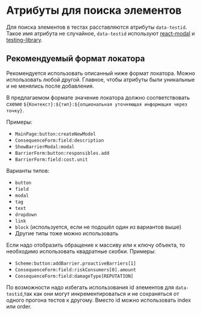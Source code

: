 # Атрибуты для поиска элементов

Для поиска элементов в тестах расставляются атрибуты `data-testid`.
Такое имя атрибута не случайное, `data-testid` используют [react-modal](https://github.com/reactjs/react-modal) и [testing-library](https://testing-library.com).

## Рекомендуемый формат локатора

Рекомендуется использовать описанный ниже формат локатора. Можно использовать любой другой. Главное, чтобы атрибуты были уникальные и не менялись после добавления.

В предлагаемом формате значение локатора должно соответствовать схеме `${Контекст}:${тип}:${опциональная уточняющая информация через точку}`.

Примеры:

- `MainPage:button:createNewModel`
- `ConsequenceForm:field:description`
- `ShowBarrierModal:modal`
- `BarrierForm:button:responsibles.add`
- `BarrierForm:field:cost.unit`

Варианты типов:

- `button`
- `field`
- `modal`
- `tag`
- `text`
- `dropdown`
- `link`
- `block` (используется, если не подошёл один из вариантов выше)
- Другие типы тоже можно использовать

Если надо отобразить обращение к массиву или к ключу объекта, то необходимо использовать квадратные скобки. Примеры:

- `Scheme:button:addBarrier.proactiveBarriers[1]`
- `ConsequenceForm:field:riskConsumers[0].amount`
- `ConsequenceForm:field:damageType[REPUTATION]`

По возможности надо избегать использования id элементов для `data-testid`,так как они могут инкрементироваться и не сохраняться от одного прогона тестов к другому. Вместо id можно использовать index или order.
